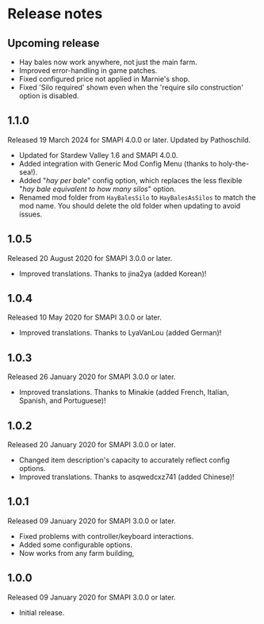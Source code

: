 ﻿# Release notes
## Upcoming release
- Hay bales now work anywhere, not just the main farm.
- Improved error-handling in game patches.
- Fixed configured price not applied in Marnie's shop.
- Fixed 'Silo required' shown even when the 'require silo construction' option is disabled.

## 1.1.0
Released 19 March 2024 for SMAPI 4.0.0 or later. Updated by Pathoschild.

- Updated for Stardew Valley 1.6 and SMAPI 4.0.0.
- Added integration with Generic Mod Config Menu (thanks to holy-the-sea!).
- Added "_hay per bale_" config option, which replaces the less flexible "_hay bale equivalent to how many silos_" option.
- Renamed mod folder from `HayBalesSilo` to `HayBalesAsSilos` to match the mod name. You should delete the old folder when updating to avoid issues.

## 1.0.5
Released 20 August 2020 for SMAPI 3.0.0 or later.

- Improved translations. Thanks to jina2ya (added Korean)!

## 1.0.4
Released 10 May 2020 for SMAPI 3.0.0 or later.

- Improved translations. Thanks to LyaVanLou (added German)!

## 1.0.3
Released 26 January 2020 for SMAPI 3.0.0 or later.

- Improved translations. Thanks to Minakie (added French, Italian, Spanish, and Portuguese)!

## 1.0.2
Released 20 January 2020 for SMAPI 3.0.0 or later.

- Changed item description's capacity to accurately reflect config options.
- Improved translations. Thanks to asqwedcxz741 (added Chinese)!


## 1.0.1
Released 09 January 2020 for SMAPI 3.0.0 or later.

- Fixed problems with controller/keyboard interactions.
- Added some configurable options.
- Now works from any farm building,

## 1.0.0
Released 09 January 2020 for SMAPI 3.0.0 or later.

- Initial release.
